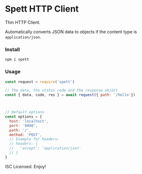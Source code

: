 # Spett HTTP Client

Thin HTTP Client.

Automatically converts JSON data to objects if the content type is `application/json`.

### Install
```
npm i spett
```

### Usage
```js
const request = require('spett')

// The data, the status code and the response object
const { data, code, res } = await request({ path: '/hello'})



// Default options
const options = {
  host: 'localhost',
  port: '9090',
  path: '/',
  method: 'POST',
  // Example for headers:
  // headers: {
  //   'accept': 'application/json'
  // }
}
```

ISC Licensed. Enjoy!